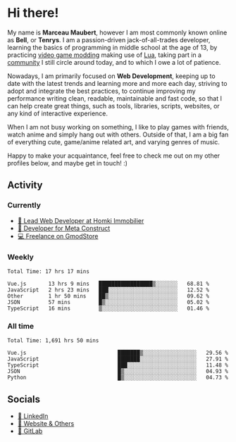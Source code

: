 # Hi there!

My name is **Marceau Maubert**, however I am most commonly known online as **Bell**, or **Tenrys**. I am a passion-driven jack-of-all-trades developer, learning the basics of programming in middle school at the age of 13, by practicing [video game modding](https://garrysmod.com) making use of [Lua](https://lua.org), taking part in a [community](https://metastruct.net) I still circle around today, and to which I owe a lot of patience.

Nowadays, I am primarily focused on **Web Development**, keeping up to date with the latest trends and learning more and more each day, striving to adopt  and integrate the best practices, to continue improving my performance writing clean, readable, maintainable and fast code, so that I can help create great things, such as tools, libraries, scripts, websites, or any kind of interactive experience.

When I am not busy working on something, I like to play games with friends, watch anime and simply hang out with others. Outside of that, I am a big fan of everything cute, game/anime related art, and varying genres of music.

Happy to make your acquaintance, feel free to check me out on my other profiles below, and maybe get in touch! :)

## Activity

### Currently

- [🏢 Lead Web Developer at Homki Immobilier](https://homki-immobilier.com)
- [🎈 Developer for Meta Construct](https://metastruct.net)
- [💻 Freelance on GmodStore](https://www.gmodstore.com/users/Tenrys)

### Weekly
<!--START_SECTION:wakaWeekly-->

```text
Total Time: 17 hrs 17 mins

Vue.js       13 hrs 9 mins   █████████████████▒░░░░░░░   68.81 %
JavaScript   2 hrs 23 mins   ███░░░░░░░░░░░░░░░░░░░░░░   12.52 %
Other        1 hr 50 mins    ██▒░░░░░░░░░░░░░░░░░░░░░░   09.62 %
JSON         57 mins         █▒░░░░░░░░░░░░░░░░░░░░░░░   05.02 %
TypeScript   16 mins         ▒░░░░░░░░░░░░░░░░░░░░░░░░   01.46 %
```

<!--END_SECTION:wakaWeekly-->

### All time
<!--START_SECTION:wakaTotal-->

```text
Total Time: 1,691 hrs 50 mins

Vue.js                             ███████▒░░░░░░░░░░░░░░░░░   29.56 %
JavaScript                         ███████░░░░░░░░░░░░░░░░░░   27.91 %
TypeScript                         ███░░░░░░░░░░░░░░░░░░░░░░   11.48 %
JSON                               █▒░░░░░░░░░░░░░░░░░░░░░░░   04.93 %
Python                             █▒░░░░░░░░░░░░░░░░░░░░░░░   04.73 %
```

<!--END_SECTION:wakaTotal-->

## Socials

- [👔 LinkedIn](https://www.linkedin.com/in/marceau-maubert)
- [🔗 Website & Others](https://bell.moe)
- [🦊 GitLab](https://gitlab.com/Tenrys)
